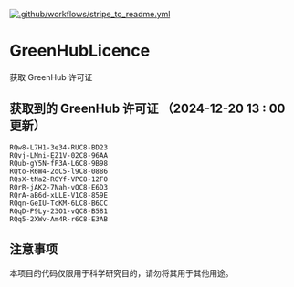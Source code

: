 [![.github/workflows/stripe_to_readme.yml](https://github.com/zjx-kimi/GreenHubLicence/actions/workflows/stripe_to_readme.yml/badge.svg)](https://github.com/zjx-kimi/GreenHubLicence/actions/workflows/stripe_to_readme.yml)
# GreenHubLicence
获取 GreenHub 许可证
## 获取到的 GreenHub 许可证 （2024-12-20 13 : 00 更新）
```
RQw8-L7H1-3e34-RUC8-BD23
RQvj-LMni-EZ1V-02C8-96AA
RQub-gY5N-fP3A-L6C8-9B98
RQto-R6W4-2oC5-l9C8-0886
RQsX-tNa2-RGYf-VPC8-12F0
RQrR-jAK2-7Nah-vQC8-E6D3
RQrA-aB6d-xLLE-V1C8-859E
RQqn-GeIU-TcKM-6LC8-B6CC
RQqD-P9Ly-23O1-vQC8-B581
RQq5-2XWv-Am4R-r6C8-E3AB
```

## 注意事项

本项目的代码仅限用于科学研究目的，请勿将其用于其他用途。

